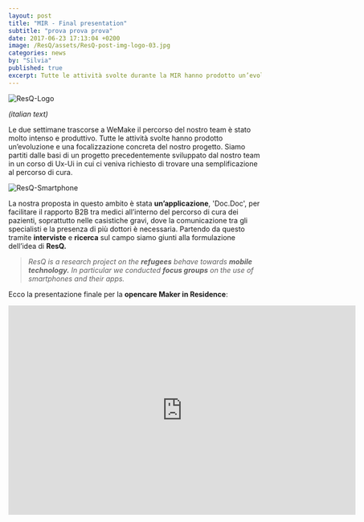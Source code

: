 ```yaml
---
layout: post
title: "MIR - Final presentation"
subtitle: "prova prova prova"
date: 2017-06-23 17:13:04 +0200
image: /ResQ/assets/ResQ-post-img-logo-03.jpg
categories: news
by: "Silvia"
published: true
excerpt: Tutte le attività svolte durante la MIR hanno prodotto un’evoluzione e una focalizzazione concreta del nostro progetto.
---
```


<img src="https://opencarecc.github.io/ResQ/assets/ResQ-post-img-logo-03.jpg" alt="ResQ-Logo">

<i>(italian text)</i>

Le due settimane trascorse a WeMake il percorso del nostro team è stato molto intenso e produttivo. Tutte le attività svolte hanno prodotto un’evoluzione e una focalizzazione concreta del nostro progetto.
Siamo partiti dalle basi di un progetto precedentemente sviluppato dal nostro team in un corso di Ux-Ui in cui ci veniva richiesto di trovare una semplificazione al percorso di cura.

<img src="https://opencarecc.github.io/ResQ/assets/ResQ-post-img-smartphone.jpg" alt="ResQ-Smartphone">

La nostra proposta in questo ambito è stata <b>un’applicazione</b>, 'Doc.Doc', per facilitare il rapporto B2B tra medici all’interno del percorso di cura dei pazienti, soprattutto nelle casistiche gravi, dove la comunicazione tra gli specialisti e la presenza di più dottori è necessaria.
Partendo da questo tramite <b>interviste</b> e <b>ricerca</b> sul campo siamo giunti alla formulazione dell’idea di <b>ResQ.</b>

<blockquote><i>ResQ is a research project on the <b>refugees</b> behave towards <b>mobile technology.</b>
In particular we conducted <b>focus groups</b> on the use of smartphones and their apps.</i></blockquote>

Ecco la presentazione finale per la <b>opencare Maker in Residence</b>:

<iframe src="https://docs.google.com/presentation/d/e/2PACX-1vRuWKjCm4mhJFvsl3PYyqOxYlkshLn4lFTCQHwKuy3P1FAWUch6QEn1QLV_mrREE1rzsAKpKbU8DRRn/embed?start=false&loop=false&delayms=3000" frameborder="0" width="691" height="417" allowfullscreen="true" mozallowfullscreen="true" webkitallowfullscreen="true"></iframe>

